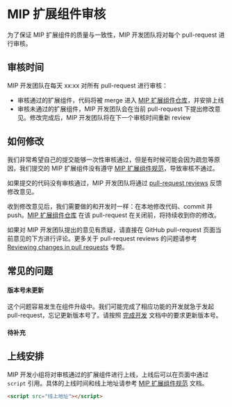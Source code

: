 MIP 扩展组件审核
==============

为了保证 MIP 扩展组件的质量与一致性，MIP 开发团队将对每个 pull-request 进行审核。


审核时间
------

MIP 开发团队在每天 xx:xx 对所有 pull-request 进行审核：

- 审核通过的扩展组件，代码将被 merge 进入 [MIP 扩展组件仓库](https://github.com/mipengine/mip-extensions)，并安排上线
- 审核未通过的扩展组件，MIP 开发团队会在当前 pull-request 下提出修改意见。修改完成后，MIP 开发团队将在下一个审核时间重新 review


如何修改
------

我们非常希望自己的提交能够一次性审核通过，但是有时候可能会因为疏忽等原因，我们提交的 MIP 扩展组件没有遵守 [MIP 扩展组件规范](./spec.md)，导致审核不通过。

如果提交的代码没有审核通过，MIP 开发团队将通过 [pull-request reviews](https://help.github.com/articles/about-pull-request-reviews/) 反馈修改意见。

收到修改意见后，我们需要做的和开发时一样：在本地修改代码、commit 并 push。[MIP 扩展组件仓库](https://github.com/mipengine/mip-extensions) 在该 pull-request 在关闭前，将持续收到你的修改。

如果对 MIP 开发团队提出的意见有质疑，请直接在 GitHub pull-request 页面当前意见的下方进行评论。更多关于 pull-request reviews 的问题请参考 [Reviewing changes in pull requests](https://help.github.com/articles/reviewing-changes-in-pull-requests/) 专题。


常见的问题
------

#### 版本号未更新

这个问题容易发生在组件升级中。我们可能完成了相应功能的开发就急于发起 pull-request，忘记更新版本号了。请按照 [完成开发](./wind-up.md) 文档中的要求更新版本号。

#### 待补充


上线安排
------

MIP 开发小组将对审核通过的扩展组件进行上线，上线后可以在页面中通过 `script` 引用。具体的上线时间和线上地址请参考 [MIP 扩展组件规范](./spec.md) 文档。

```html
<script src="线上地址"></script> 
```
